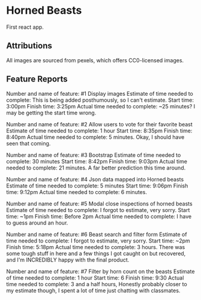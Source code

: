 
# Horned Beasts

First react app.

## Attributions

All images are sourced from pexels, which offers CC0-licensed images.

## Feature Reports


Number and name of feature: #1 Display images
Estimate of time needed to complete: This is being added posthumously, so I can't estimate.
Start time: 3:00pm
Finish time: 3:25pm
Actual time needed to complete: ~25 minutes? I may be getting the start time wrong.

Number and name of feature: #2 Allow users to vote for their favorite beast
Estimate of time needed to complete: 1 hour
Start time: 8:35pm
Finish time: 8:40pm
Actual time needed to complete: 5 minutes. Okay, I should have seen that coming.

Number and name of feature: #3 Bootstrap
Estimate of time needed to complete: 30 minutes
Start time: 8:42pm
Finish time: 9:03pm
Actual time needed to complete: 21 minutes. A far better prediction this time around.

Number and name of feature: #4 Json data mapped into Horned beasts
Estimate of time needed to complete: 5 minutes
Start time: 9:06pm
Finish time: 9:12pm
Actual time needed to complete: 6 minutes.

Number and name of feature: #5 Modal close inspections of horned beasts
Estimate of time needed to complete: I forgot to estimate, very sorry.
Start time: ~1pm
Finish time: Before 2pm
Actual time needed to complete: I have to guess around an hour.

Number and name of feature: #6 Beast search and filter form
Estimate of time needed to complete: I forgot to estimate, very sorry.
Start time: ~2pm
Finish time: 5:18pm
Actual time needed to complete: 3 hours. There was some tough stuff in here and a few things I got caught on but recovered, and I'm INCREDIBLY happy with the final product.

Number and name of feature: #7 Filter by horn count on the beasts
Estimate of time needed to complete: 1 hour
Start time: 6
Finish time: 9:30
Actual time needed to complete: 3 and a half hours, Honestly probably closer to my estimate though, I spent a lot of time just chatting with classmates.
